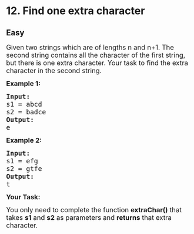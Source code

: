 # 12. Find one extra character
## Easy 
<div class="problem-statement">
                <p></p><p><span style="font-size:18px">Given two strings which are of lengths n and n+1. The second string contains all the character of the first string, but there is one extra character. Your task to find the extra character in the second string.</span><span style="font-size:18px">&nbsp;</span></p>

<p><span style="font-size:18px"><strong>Example 1:</strong></span></p>

<pre><span style="font-size:18px"><strong>Input:
</strong>s1 = </span><span style="font-size:18px">abcd</span>
<span style="font-size:18px">s2 = badce</span>
<span style="font-size:18px"><strong>Output: 
</strong>e</span></pre>

<p><span style="font-size:18px"><strong>Example 2:</strong></span></p>

<pre><span style="font-size:18px"><strong>Input:
</strong>s1 = efg
s2 = gtfe
<strong>Output: 
</strong>t</span></pre>

<p><span style="font-size:18px"><strong>Your Task:</strong></span></p>

<p><span style="font-size:18px">You only need to complete the function <strong>extraChar()</strong> that takes <strong>s1</strong> and <strong>s2</strong> as parameters and <strong>returns</strong> that extra character.&nbsp;</span></p>
 <p></p>
            </div>